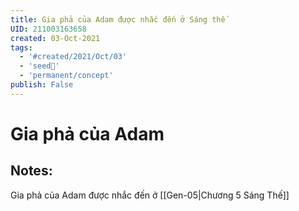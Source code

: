 ```yaml
---
title: Gia phả của Adam được nhắc đến ở Sáng thế
UID: 211003163658
created: 03-Oct-2021
tags:
  - '#created/2021/Oct/03'
  - 'seed🥜'
  - 'permanent/concept'
publish: False
---
```

# Gia phả của Adam

## Notes:
Gia phả của Adam được nhắc đến ở [[Gen-05|Chương 5 Sáng Thế]]

